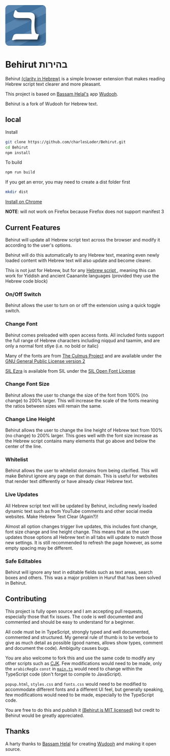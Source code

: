 ![Behirut logo](src/assets/logo128.png)

# Behirut בהירות

Behirut [(clarity in Hebrew)](https://en.wiktionary.org/wiki/%D7%91%D7%94%D7%99%D7%A8%D7%95%D7%AA)
is a simple browser extension that makes reading Hebrew script text clearer and more pleasant.

This project is based on [Bassam Helal's](https://github.com/basshelal) app [Wudooh](https://wudooh.app/).

Behirut is a fork of Wudooh for Hebrew text.

## local

Install

```bash
git clone https://github.com/charlesLoder/Behirut.git
cd Behirut
npm install
```

To build

```bash
npm run build
```

If you get an error, you may need to create a dist folder first

```bash
mkdir dist
```

[Install on Chrome](https://webkul.com/blog/how-to-install-the-unpacked-extension-in-chrome/)

**NOTE**: will not work on Firefox because Firefox does not support manifest 3

## Current Features

Behirut will update all Hebrew script text across the browser and modify it according
to the user's options.

Behirut will do this automatically to any Hebrew text, meaning even newly loaded
content with Hebrew text will also update and become clearer.

This is not just for Hebrew, but for any [Hebrew script ](https://en.wikipedia.org/wiki/Hebrew_alphabet), meaning this can work for Yiddish and ancient Caananite languages (provided they use the Hebrew code block)

### On/Off Switch

Behirut allows the user to turn on or off the extension using a quick toggle switch.

### Change Font

Behirut comes preloaded with open access fonts. All included fonts support the full range of Hebrew characters including niqqud and taamim, and are only a normal font stlye (i.e. no bold or italic)

Many of the fonts are from [The Culmus Project](https://culmus.sourceforge.io/index.html) and are available under the [GNU General Public License version 2](https://www.gnu.org/licenses/old-licenses/gpl-2.0.html)

[SIL Ezra](https://software.sil.org/ezra/) is available from SIL under the [SIL Open Font License](https://scripts.sil.org/cms/scripts/page.php?site_id=nrsi&id=OFL)

### Change Font Size

Behirut allows the user to change the size of the font from 100% (no change) to
200% larger. This will increase the scale of the fonts meaning the ratios between sizes
will remain the same.

### Change Line Height

Behirut allows the user to change the line height of Hebrew text from 100% (no change) to
200% larger. This goes well with the font size increase as the Hebrew script contains many
elements that go above and below the center of the line.

### Whitelist

Behirut allows the user to whitelist domains from being clarified. This will make Behirut ignore
any page on that domain. This is useful for websites that render text differently or have already clear Hebrew text.

### Live Updates

All Hebrew script text will be updated by Behirut, including newly loaded dynamic text such as
from YouTube comments and other social media websites. Make Hebrew Text Clear (Again?)!

Almost all option changes trigger live updates, this includes font change, font size
change and line height change. This means that as the user updates those options all Hebrew text
in all tabs will update to match those new settings. It is still recommended to refresh the page
however, as some empty spacing may be different.

### Safe Editables

Behirut will ignore any text in editable fields such as text areas, search boxes and others.
This was a major problem in Huruf that has been solved in Behirut.

## Contributing

This project is fully open source and I am accepting pull requests, especially those that fix issues.
The code is well documented and commented and should be easy to understand for a beginner.

All code must be in TypeScript, strongly typed and well documented, commented and structured.
My general rule of thumb is to be verbose to give as much detail as possible
(good names, allows show types, comment and document the code). Ambiguity causes bugs.

You are also welcome to fork this and use the same code to modify any other scripts such as
[CJK](https://en.wikipedia.org/wiki/CJK_characters).
Few modifications would need to be made, only the `arabicRegEx` `const` in
[`main.ts`](https://github.com/charlesLoder/Behirut/blob/main/src/main.ts)
would need to change within the TypeScript code (don't forget to compile to JavaScript).

`popup.html`, `styles.css` and `fonts.css` would need to be modified
to accommodate different fonts and a different UI feel, but generally speaking, few modifications would need
to be made, especially to the TypeScript code.

You are free to do this and publish it [(Behirut is MIT licensed)](https://github.com/charlesLoder/Behirut/blob/main/LICENSE)
but credit to Behirut would be greatly appreciated.

## Thanks

A harty thanks to [Bassam Helal](https://github.com/basshelal) for creating [Wudooh](https://github.com/basshelal/Wudooh) and making it open source.
